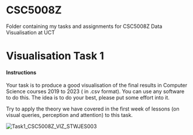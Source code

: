 # CSC5008Z
Folder containing my tasks and assignments for CSC5008Z Data Visualisation at UCT

# Visualisation Task 1

#### Instructions
Your task is to produce a good visualisation of the final results in Computer Science courses 2019 to 2023  ( in .csv format). You can use any software to do this. The idea is to do your best, please put some effort into it.

Try to apply the theory we have covered in the first week of lessons (on visual queries, perception and attention) to this task.

![Task1_CSC5008Z_VIZ_STWJES003](https://github.com/jessicastow/CSC5008Z/assets/56385852/7f969f08-dbf1-4b5f-95b2-bf349846e736)

